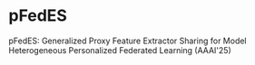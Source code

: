 # pFedES
pFedES: Generalized Proxy Feature Extractor Sharing for Model Heterogeneous Personalized Federated Learning (AAAI'25)
